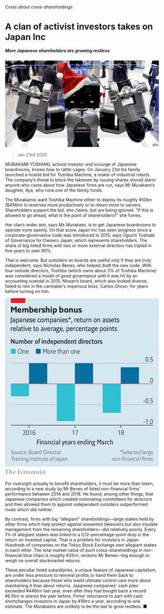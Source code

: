 ###### Cross about cross-shareholdings

# A clan of activist investors takes on Japan Inc 

##### More Japanese shareholders are growing restless 

![image](images/20200125_WBP503.jpg) 

> Jan 23rd 2020 

MURAKAMI YOSHIAKI, activist investor and scourge of Japanese boardrooms, knows how to rattle cages. On January 21st his family launched a hostile bid for Toshiba Machine, a maker of industrial robots. The company’s threat to block the takeover by issuing shares should alarm anyone who cares about how Japanese firms are run, says Mr Murakami’s daughter, Aya, who runs one of the family funds.

The Murakamis want Toshiba Machine either to deploy its roughly ¥50bn ($456m) in reserves more productively or to return more to owners. Shareholders support the bid, she claims, but are being ignored. “If this is allowed to go ahead, what is the point of shareholders?” she fumes.


Her clan’s wider aim, says Ms Murakami, is to get Japanese boardrooms to operate more openly. On that score Japan Inc has seen progress since a corporate-governance code was introduced in 2015, says Oguchi Toshiaki of Governance for Owners Japan, which represents shareholders. The share of big listed firms with two or more external directors has tripled in five years to over 90%.

That is welcome. But outsiders on boards are useful only if they are truly independent, says Nicholas Benes, who helped draft the new code. With four outside directors, Toshiba (which owns about 3% of Toshiba Machine) was considered a model of good governance until it was hit by an accounting scandal in 2015. Nissan’s board, which also looked diverse, failed to rein in the carmaker’s imperious boss, Carlos Ghosn, for years before turning on him.

![image](images/20200125_WBC293.png) 


For oversight actually to benefit shareholders, it must be more than token, according to a new study by Mr Benes of listed non-financial firms’ performance between 2014 and 2018. He found, among other things, that Japanese companies which created nominating committees for directors and then allowed them to appoint independent outsiders outperformed rivals which did neither.

By contrast, firms with big “allegiant” shareholdings—large stakes held by other firms which help protect against unwanted takeovers but also insulate management from the remaining shareholders—did relatively poorly. Every 1% of allegiant stakes was linked to a 0.12-percentage-point drop in the return on invested capital. That is a problem for investors in Japan. Hundreds of companies on the Tokyo Stock Exchange own allegiant stakes in each other. The total market value of such cross-shareholdings in non-financial blue chips is roughly ¥31trn, reckons Mr Benes—big enough to weigh on overall stockmarket returns.

These peculiar listed subsidiaries, a unique feature of Japanese capitalism, are under less pressure to reinvest profits or hand them back to shareholders because those who wield ultimate control care more about maintaining it than about returns. Japanese companies’ cash piles exceeded ¥446trn last year, even after they had bought back a record ¥6.5trn in shares the year before. Firms’ reluctance to part with cash shortchanges investors in Japan by ¥16trn a year, according to one estimate. The Murakamis are unlikely to be the last to grow restless. ■

